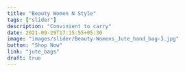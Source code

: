 ```yaml
---
title: "Beauty Women N Style"
tags: ["slider"]
description: "Convinient to carry"
date: 2021-09-29T17:15:55+05:30
image: "images/slider/Beauty-Womens_Jute_hand_bag-3.jpg"
button: "Shop Now"
link: "jute_bags"
draft: true
---
```

